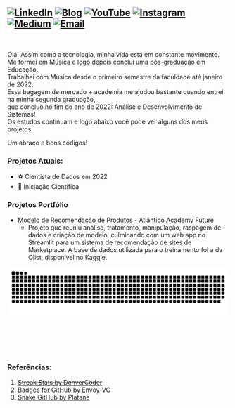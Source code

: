 <!-- ## Olá! 👨🏽‍💻😎 -->
[![LinkedIn](https://img.shields.io/badge/LinkedIn-0077B5?style=for-the-badge&logo=linkedin&logoColor=white)](https://www.linkedin.com/in/rodolforicardotech/)
[![Blog](https://img.shields.io/badge/blog-FFA500?style=for-the-badge&logo=blog&logoColor=white)](https://rodolforicardotech.github.io)
[![YouTube](https://img.shields.io/badge/YouTube-FF0000?style=for-the-badge&logo=youtube&logoColor=white)](https://www.youtube.com/channel/UCor8UQO0WwRDVheubXZptZg/videos)
[![Instagram](https://img.shields.io/badge/Instagram-E4405F?style=for-the-badge&logo=instagram&logoColor=white)](http://instagram.com/rodolforicardotech)
[![Medium](https://img.shields.io/badge/Medium-12100E?style=for-the-badge&logo=medium&logoColor=white)](https://medium.com/@rodolforicardotech)
[![Email](https://img.shields.io/badge/Gmail-D14836?style=for-the-badge&logo=gmail&logoColor=white)](mailto:rodolforicardotech@gmail.com)
---
<br>


Olá! Assim como a tecnologia, minha vida está em constante movimento. <br>
Me formei em Música e logo depois concluí uma pós-graduação em Educação. <br>
Trabalhei com Música desde o primeiro semestre da faculdade até janeiro de 2022. <br>
Essa bagagem de mercado + academia me ajudou bastante quando entrei na minha segunda graduação, <br>
que concluo no fim do ano de 2022: Análise e Desenvolvimento de Sistemas! <br>
Os estudos continuam e logo abaixo você pode ver alguns dos meus projetos.<br>

Um abraço e bons códigos!<br>

### Projetos Atuais:
- ⚽️ Cientista de Dados em 2022 <br>
- 📝 Iniciação Científica<br>

### Projetos Portfólio
* [Modelo de Recomendação de Produtos - Atlântico Academy Future](https://github.com/rodolforicardotech/datadiscoveryone)
  * Projeto que reuniu análise, tratamento, manipulação, raspagem de dados e criação de modelo, culminando com um web app no Streamlit para um sistema de recomendação de sites de Marketplace. A base de dados utilizada para o treinamento foi a da Olist, disponível no Kaggle.


![](https://github.com/rodolforicardotech/rodolforicardotech/blob/main/github-user-contribution.svg)

<br/>
<br/>
<br/>
<br/>

### Referências:
<ol>
  <s><li><a href="https://github.com/DenverCoder1/github-readme-streak-stats">Streak Stats by DenverCoder</a></li></s>
  <li><a href="https://github.com/Envoy-VC/Badges-for-GitHub">Badges for GitHub by Envoy-VC</a></li>
  <li><a href="https://github.com/Platane/snk">Snake GitHub by Platane</li>
</ol>
